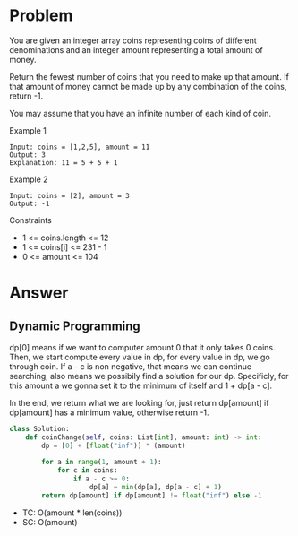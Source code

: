 # Problem
You are given an integer array coins representing coins of different denominations and an integer amount representing a total amount of money.

Return the fewest number of coins that you need to make up that amount. If that amount of money cannot be made up by any combination of the coins, return -1.

You may assume that you have an infinite number of each kind of coin.

Example 1
```
Input: coins = [1,2,5], amount = 11
Output: 3
Explanation: 11 = 5 + 5 + 1
```

Example 2
```
Input: coins = [2], amount = 3
Output: -1
```

Constraints
- 1 <= coins.length <= 12
- 1 <= coins[i] <= 231 - 1
- 0 <= amount <= 104
# Answer
## Dynamic Programming
dp[0] means if we want to computer amount 0 that it only takes 0 coins. Then, we start compute every value in dp, for every value in dp, we go through coin. If a - c is non negative, that means we can continue searching, also means we possibily find a solution for our dp. Specificly, for this amount a we gonna set it to the minimum of itself and 1 + dp[a - c].

In the end, we return what we are looking for, just return dp[amount] if dp[amount] has a minimum value, otherwise return -1.
```python
class Solution:
    def coinChange(self, coins: List[int], amount: int) -> int:
        dp = [0] + [float("inf")] * (amount)
        
        for a in range(1, amount + 1):
            for c in coins:
                if a - c >= 0:
                    dp[a] = min(dp[a], dp[a - c] + 1)
        return dp[amount] if dp[amount] != float("inf") else -1
```
- TC: O(amount * len(coins))
- SC: O(amount)